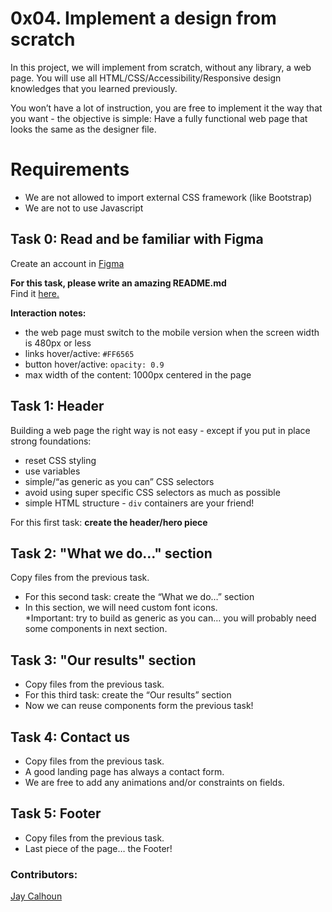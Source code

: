 # 0x04. Implement a design from scratch

In this project, we will implement from scratch, without any library, a web page. You will use all HTML/CSS/Accessibility/Responsive design knowledges that you learned previously.  
  
You won’t have a lot of instruction, you are free to implement it the way that you want - the objective is simple: Have a fully functional web page that looks the same as the designer file.  

# Requirements
- We are not allowed to import external CSS framework (like Bootstrap)  
- We are not to use Javascript

## Task 0: Read and be familiar with Figma  

Create an account in [Figma](https:figma.com)

**For this task, please write an amazing README.md** <br>
Find it [here.](https://github.com/Valinor13/holberton-headphones/blob/main/README.md)

**Interaction notes:**
- the web page must switch to the mobile version when the screen width is 480px or less
- links hover/active: ```#FF6565```
- button hover/active: ```opacity: 0.9```
- max width of the content: 1000px centered in the page  
  
## Task 1: Header  
  
Building a web page the right way is not easy - except if you put in place strong foundations:
- reset CSS styling
- use variables
- simple/“as generic as you can” CSS selectors
- avoid using super specific CSS selectors as much as possible
- simple HTML structure - ```div``` containers are your friend!  


For this first task: **create the header/hero piece**  
  
## Task 2: "What we do..." section

Copy files from the previous task.

- For this second task: create the “What we do…” section
- In this section, we will need custom font icons.
<br>\*Important: try to build as generic as you can… you will probably need some components in next section.

## Task 3: "Our results" section

- Copy files from the previous task.
- For this third task: create the “Our results” section
- Now we can reuse components form the previous task!

## Task 4: Contact us

- Copy files from the previous task.
- A good landing page has always a contact form.
- We are free to add any animations and/or constraints on fields.

## Task 5: Footer

- Copy files from the previous task.
- Last piece of the page… the Footer!

### Contributors:

[Jay Calhoun](https://github.com/Valinor13)